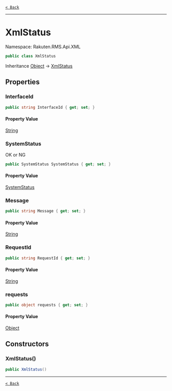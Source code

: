 [`< Back`](./)

---

# XmlStatus

Namespace: Rakuten.RMS.Api.XML

```csharp
public class XmlStatus
```

Inheritance [Object](https://docs.microsoft.com/en-us/dotnet/api/system.object) → [XmlStatus](./rakuten.rms.api.xml.xmlstatus)

## Properties

### **InterfaceId**

```csharp
public string InterfaceId { get; set; }
```

#### Property Value

[String](https://docs.microsoft.com/en-us/dotnet/api/system.string)<br>

### **SystemStatus**

OK or NG

```csharp
public SystemStatus SystemStatus { get; set; }
```

#### Property Value

[SystemStatus](./rakuten.rms.api.xml.systemstatus)<br>

### **Message**

```csharp
public string Message { get; set; }
```

#### Property Value

[String](https://docs.microsoft.com/en-us/dotnet/api/system.string)<br>

### **RequestId**

```csharp
public string RequestId { get; set; }
```

#### Property Value

[String](https://docs.microsoft.com/en-us/dotnet/api/system.string)<br>

### **requests**

```csharp
public object requests { get; set; }
```

#### Property Value

[Object](https://docs.microsoft.com/en-us/dotnet/api/system.object)<br>

## Constructors

### **XmlStatus()**

```csharp
public XmlStatus()
```

---

[`< Back`](./)
